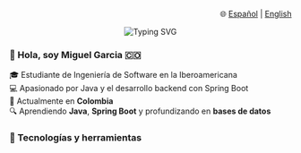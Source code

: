 <p align="right">
  🌐 <a href="#es">Español</a> | <a href="#en">English</a>
</p>

<!-- Contenido en español -->
<div id="es">
  <p align="center">
    <img src="https://readme-typing-svg.demolab.com?font=Fira+Code&duration=3000&pause=1000&color=00FFC0&background=00FFC000&center=true&vCenter=true&width=800&lines=Soy+Miguel+Garcia;Estudiante+de+Ingenier%C3%ADa+de+Software;Apasionado+por+Java+y+el+desarrollo+backend" alt="Typing SVG"/>
  </p>

  ### 👋 Hola, soy Miguel Garcia 🇨🇴

  🎓 Estudiante de Ingeniería de Software en la Iberoamericana  
  💻 Apasionado por Java y el desarrollo backend con Spring Boot  
  📍 Actualmente en **Colombia**  
  🔍 Aprendiendo **Java**, **Spring Boot** y profundizando en **bases de datos**  

  ### 🧰 Tecnologías y herramientas
  <!-- Tabla de tecnologías en español -->
</div>

<!-- Contenido en inglés -->
<div id="en" style="display: none;">
  <p align="center">
    <img src="https://readme-typing-svg.demolab.com?font=Fira+Code&duration=3000&pause=1000&color=00FFC0&background=00FFC000&center=true&vCenter=true&width=800&lines=I+am+Miguel+Garcia;Software+Engineering+Student;Passionate+about+Java+and+Backend+Development" alt="Typing SVG"/>
  </p>

  ### 👋 Hi, I'm Miguel Garcia 🇨🇴

  🎓 Software Engineering student at Iberoamericana  
  💻 Passionate about Java and backend development with Spring Boot  
  📍 Currently in **Colombia**  
  🔍 Learning **Java**, **Spring Boot**, and deepening knowledge in **databases**  

  ### 🧰 Technologies and Tools
  <!-- Tabla de tecnologías en inglés -->
</div>

<script>
  // Script para cambiar entre idiomas
  document.querySelectorAll('a[href="#es"], a[href="#en"]').forEach(link => {
    link.addEventListener('click', (e) => {
      e.preventDefault();
      const lang = e.target.getAttribute('href').substring(1);
      document.getElementById('es').style.display = lang === 'es' ? 'block' : 'none';
      document.getElementById('en').style.display = lang === 'en' ? 'block' : 'none';
    });
  });
</script>


